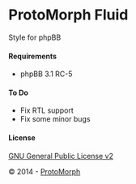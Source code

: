 ProtoMorph Fluid
======================

Style for phpBB

#### Requirements

- phpBB 3.1 RC-5

#### To Do

- Fix RTL support
- Fix some minor bugs

#### License

[GNU General Public License v2](http://opensource.org/licenses/GPL-2.0)

© 2014 - [ProtoMorph](http://protomorph.tk/)
